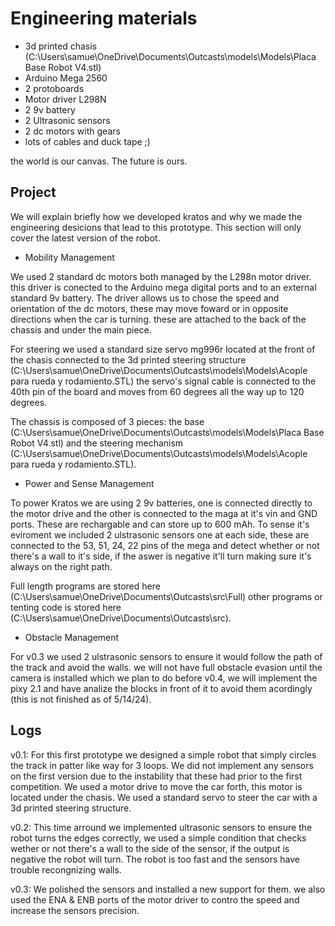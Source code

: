 Engineering materials
====
- 3d printed chasis (C:\Users\samue\OneDrive\Documents\Outcasts\models\Models\Placa Base Robot V4.stl)
- Arduino Mega 2560 
- 2 protoboards 
- Motor driver L298N
- 2 9v battery 
- 2 Ultrasonic sensors 
- 2 dc motors with gears 
- lots of cables and duck tape ;)

the world is our canvas. The future is ours.

## Project

We will explain briefly how we developed kratos and why we made the engineering desicions that lead to this prototype. This section will only cover the latest version of the robot.

- Mobility Management

We used 2 standard dc motors both managed by the L298n motor driver. this driver is conected to the Arduino mega digital ports and to an external standard 9v battery. The driver allows us to chose the speed and orientation of the dc motors, these may move foward or in opposite directions when the car is turning. these are attached to the back of the chassis and under the main piece. 

For steering we used a standard size servo mg996r located at the front of the chasis connected to the 3d printed steering structure (C:\Users\samue\OneDrive\Documents\Outcasts\models\Models\Acople para rueda y rodamiento.STL) the servo's signal cable is connected to the 40th pin of the board and moves from 60 degrees all the way up to 120 degrees.

The chassis is composed of 3 pieces: the base (C:\Users\samue\OneDrive\Documents\Outcasts\models\Models\Placa Base Robot V4.stl) and the steering mechanism (C:\Users\samue\OneDrive\Documents\Outcasts\models\Models\Acople para rueda y rodamiento.STL).

- Power and Sense Management

To power Kratos we are using 2 9v batteries, one is connected directly to the motor drive and the other is connected to the maga at it's vin and GND ports. These are rechargable and can store up to 600 mAh. To sense it's eviroment we included 2 ulstrasonic sensors one at each side, these are connected to the 53, 51, 24, 22 pins of the mega and detect whether or not there's a wall to it's side, if the aswer is negative it'll turn making sure it's always on the right path. 

Full length programs are stored here (C:\Users\samue\OneDrive\Documents\Outcasts\src\Full) other programs or tenting code is stored here (C:\Users\samue\OneDrive\Documents\Outcasts\src).

- Obstacle Management

For v0.3 we used 2 ulstrasonic sensors to ensure it would follow the path of the track and avoid the walls. we will not have full obstacle evasion until the camera is installed which we plan to do before v0.4, we will implement the pixy 2.1 and have analize the blocks in front of it to avoid them acordingly (this is not finished as of 5/14/24).

## Logs

v0.1: For this first prototype we designed a simple robot that simply circles the track in patter like way for 3 loops. We did not implement any sensors on the first version due to the instability that these had prior to the first competition. We used a motor drive to move the car forth, this motor is located under the chasis. We used a standard servo to steer the car with a 3d printed steering structure.


v0.2: This time arround we implemented ultrasonic sensors to ensure the robot turns the edges correctly, we used a simple condition that checks wether or not there's a wall to the side of the sensor, if the output is negative the robot will turn. The robot is too fast and the sensors have trouble recongnizing walls. 

v0.3: We polished the sensors and installed a new support for them. we also used the ENA & ENB ports of the motor driver to contro the speed and increase the sensors precision.